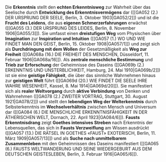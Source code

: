 
Die **Erkenntnis** stellt den **echten Erkenntnisweg** zur Wahrheit über das Seelische durch **Entwicklung des Erkenntnisvermögens** dar ([[GA052 (2.) DER URSPRUNG DER SEELE, Berlin, 3. Oktober 1903|GA052/2]]) und ist die **Frucht des Leidens**, die aus **eigenen Schmerzerfahrungen** erwächst ([[GA055 (3.) DER URSPRUNG DES LEIDES, Berlin, 8. November 1906|GA055/3]]). Sie umfasst einen **dreistufigen Weg** vom Physischen über **Imagination** zur **Inspiration und Intuition** ([[GA057 (1.) WO UND WIE FINDET MAN DEN GEIST, Berlin, 15. Oktober 1908|GA057/1]]) und zeigt sich als **Durchdringung mit dem Wollen** der Gesetzmäßigkeit als **Weg zur Freiheit** ([[GA068a (16.) DIE FREIHEIT DES MENSCHEN, Düsseldorf, 11. Februar 1906|GA068a/16]]). Als **zentrale menschliche Bestimmung** und **Trieb zur Erforschung** der Geheimnisse des Daseins ([[GA069b (2.) ERKENNTNIS UND UNSTERBLICHKEIT, Hamburg, 24. Mai 1910|GA069b/2]]) ist sie eine **geistige Fähigkeit**, die über das sinnliche Wahrnehmen hinaus zur **geistigen Welt** führt ([[GA069d (20.) WIE FINDET DIE SEELE IHRE WAHRE WESENHEIT, Kassel, 8. Mai 1914|GA069d/20]]). Sie manifestiert sich als **realer Weltvorgang** durch **aktive Verbindung** von Denken und Wahrnehmen ([[GA078 (2.) ZWEITER VORTRAG, Stuttgart, 30. August 1921|GA078/2]]) und stellt den **lebendigen Weg der Welterkenntnis** durch Selbsterkenntnis im **Wechselverhältnis** zwischen Mensch und Universum dar ([[GA084 (6.) DIE MENSCHLICHE ERKENNTNISFÄHIGKEIT IN DER ÄTHERISCHEN WELT, Dornach, 22. April 1923|GA084/6]]). **Fausts Erkenntnisdrang** zeigt **Goethes intensives Streben** nach Erkenntnis der Lebensquellen, das sich in **Fausts Verzweiflung** am Wissen ausdrückt ([[GA057 (13.) DIE RÄTSEL IN GOETHES «FAUST» EXOTERISCH, Berlin, 11. März 1909|GA057/13]]) und als **Suche nach unmittelbarem Zusammenleben** mit den Geheimnissen des Daseins manifestiert ([[GA065 (6.) FAUSTS WELTWANDERUNG UND SEINE WIEDERGEBURT AUS DEM DEUTSCHEN GEISTESLEBEN, Berlin, 3. Februar 1916|GA065/6]]).

